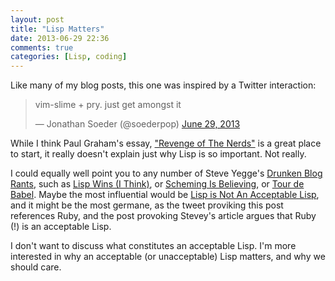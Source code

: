 ```yaml
---
layout: post
title: "Lisp Matters"
date: 2013-06-29 22:36
comments: true
categories: [Lisp, coding]
---
```


Like many of my blog posts, this one was inspired by a Twitter interaction:

<blockquote class="twitter-tweet"><p>vim-slime + pry. just get amongst it</p>&mdash; Jonathan Soeder (@soederpop) <a href="https://twitter.com/soederpop/statuses/350873799215951873">June 29, 2013</a></blockquote>
<script async src="//platform.twitter.com/widgets.js" charset="utf-8"></script>

While I think Paul Graham's essay, ["Revenge of The Nerds"](http://paulgraham.com/icad.html) is a great place to start, it really doesn't explain just why Lisp is so important. Not really.

I could equally well point you to any number of Steve Yegge's [Drunken Blog Rants](https://sites.google.com/site/steveyegge2/blog-rants), such as [Lisp Wins (I Think)](https://sites.google.com/site/steveyegge2/lisp-wins), or [Scheming Is Believing](https://sites.google.com/site/steveyegge2/scheming-is-believing), or [Tour de Babel](https://sites.google.com/site/steveyegge2/tour-de-babel). Maybe the most influential would be [Lisp is Not An Acceptable Lisp](http://steve-yegge.blogspot.com/2006/04/lisp-is-not-acceptable-lisp.html), and it might be the most germane, as the tweet proviking this post references Ruby, and the post provoking Stevey's article argues that Ruby (!) is an acceptable Lisp.

I don't want to discuss what constitutes an acceptable Lisp. I'm more interested in why an acceptable (or unacceptable) Lisp matters, and why we should care.

